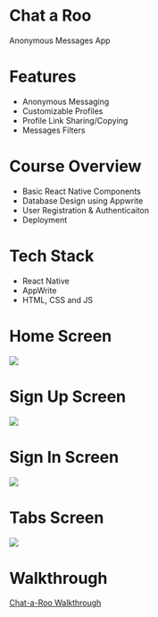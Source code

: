 # Chat a Roo
Anonymous Messages App

# Features
* Anonymous Messaging
* Customizable Profiles
* Profile Link Sharing/Copying
* Messages Filters

# Course Overview
* Basic React Native Components
* Database Design using Appwrite
* User Registration & Authenticaiton
* Deployment

# Tech Stack
* React Native
* AppWrite
* HTML, CSS and JS

# Home Screen
<img src="assets/images/onboarding.png">  

# Sign Up Screen
<img src="assets/images/signup.png">  

# Sign In Screen
<img src="assets/images/login.png">  

# Tabs Screen
<img src="assets/images/tabs.png">  

# Walkthrough

[Chat-a-Roo Walkthrough](https://youtu.be/7w1pVHVHoUw)